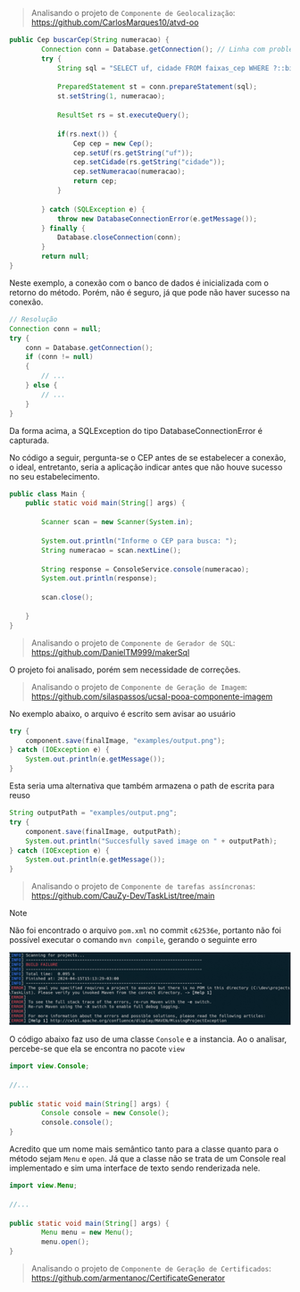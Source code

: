 > Analisando o projeto de `Componente de Geolocalização`: https://github.com/CarlosMarques10/atvd-oo

```java
public Cep buscarCep(String numeracao) {
		Connection conn = Database.getConnection(); // Linha com problema
		try {
			String sql = "SELECT uf, cidade FROM faixas_cep WHERE ?::bigint BETWEEN CAST(cep_inicio AS bigint) AND CAST(cep_fim AS bigint) OFFSET 1LIMIT 1";
			
			PreparedStatement st = conn.prepareStatement(sql);
			st.setString(1, numeracao);
			
			ResultSet rs = st.executeQuery();
			
			if(rs.next()) {
				Cep cep = new Cep();
				cep.setUf(rs.getString("uf"));
				cep.setCidade(rs.getString("cidade"));
				cep.setNumeracao(numeracao);
				return cep;
			}
			
		} catch (SQLException e) {
			throw new DatabaseConnectionError(e.getMessage());
		} finally {
			Database.closeConnection(conn);
		}
		return null;
}
```
Neste exemplo, a conexão com o banco de dados é inicializada com o retorno do método. Porém, não é seguro, já que pode não haver sucesso na conexão.

```java
// Resolução
Connection conn = null;
try {
	conn = Database.getConnection();
	if (conn != null)
	{
		// ...
	} else {
		// ...
	}
}
```

Da forma acima, a SQLException do tipo DatabaseConnectionError é capturada.

No código a seguir, pergunta-se o CEP antes de se estabelecer a conexão, o ideal, entretanto, seria a aplicação indicar antes que não houve sucesso no seu estabelecimento.

```java
public class Main {
	public static void main(String[] args) {
		
		Scanner scan = new Scanner(System.in);
		
		System.out.println("Informe o CEP para busca: ");
		String numeracao = scan.nextLine();
		
		String response = ConsoleService.console(numeracao);
		System.out.println(response);
		
		scan.close();
		
	}
}
```

> Analisando o projeto de `Componente de Gerador de SQL`: https://github.com/DanielTM999/makerSql

O projeto foi analisado, porém sem necessidade de correções.

> Analisando o projeto de `Componente de Geração de Imagem`: https://github.com/silaspassos/ucsal-pooa-componente-imagem

No exemplo abaixo, o arquivo é escrito sem avisar ao usuário

```java
try {
	component.save(finalImage, "examples/output.png");
} catch (IOException e) {
	System.out.println(e.getMessage());
}
```

Esta seria uma alternativa que também armazena o path de escrita para reuso

```java
String outputPath = "examples/output.png";
try {
	component.save(finalImage, outputPath);
	System.out.println("Succesfully saved image on " + outputPath);
} catch (IOException e) {
	System.out.println(e.getMessage());
}
```

> Analisando o projeto de `Componente de tarefas assíncronas`: https://github.com/CauZy-Dev/TaskList/tree/main

> [!NOTE]
> Não foi encontrado o arquivo `pom.xml` no commit `c62536e`, portanto não foi possível executar o comando `mvn compile`, gerando o seguinte erro

![](img/failed-to-compile.png)

O código abaixo faz uso de uma classe `Console` e a instancia. Ao o analisar, percebe-se que ela se encontra
no pacote `view`

```java
import view.Console;

//...

public static void main(String[] args) {
		Console console = new Console();
		console.console();
}
```

Acredito que um nome mais semântico tanto para a classe quanto para o método sejam `Menu` e `open`. Já que a classe não se trata de um Console real implementado e sim uma interface de texto sendo renderizada nele.

```java
import view.Menu;

//...

public static void main(String[] args) {
		Menu menu = new Menu();
		menu.open();
}
```

> Analisando o projeto de `Componente de Geração de Certificados`: https://github.com/armentanoc/CertificateGenerator
